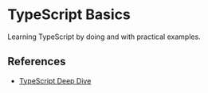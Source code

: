 # TypeScript Basics

Learning TypeScript by doing and with practical examples.

## References

- [TypeScript Deep Dive](https://basarat.gitbook.io/typescript/)
